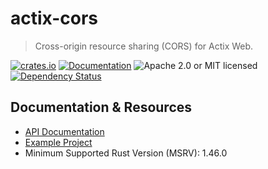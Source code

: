 # actix-cors

> Cross-origin resource sharing (CORS) for Actix Web.

[![crates.io](https://img.shields.io/crates/v/actix-cors?label=latest)](https://crates.io/crates/actix-cors)
[![Documentation](https://docs.rs/actix-cors/badge.svg?version=0.6.0-beta.1)](https://docs.rs/actix-cors/0.6.0-beta.1)
![Apache 2.0 or MIT licensed](https://img.shields.io/crates/l/actix-cors)
[![Dependency Status](https://deps.rs/crate/actix-cors/0.6.0-beta.1/status.svg)](https://deps.rs/crate/actix-cors/0.6.0-beta.1)

## Documentation & Resources

- [API Documentation](https://docs.rs/actix-cors)
- [Example Project](https://github.com/actix/examples/tree/master/security/web-cors)
- Minimum Supported Rust Version (MSRV): 1.46.0
